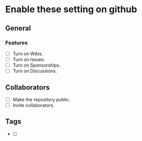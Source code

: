 # Enable these setting on github

## General
### Features
- [ ] Turn on Wikis.
- [ ] Turn on Issues.
- [ ] Turn on Sponsorships.
- [ ] Turn on Discussions.

## Collaborators
- [ ] Make the repository public.
- [ ] Invite collaborators.

## Tags
- [ ] 